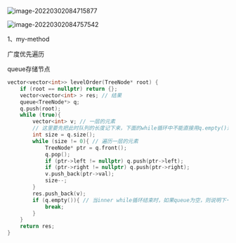 ![image-20220302084715877](C:\Users\lenovo\AppData\Roaming\Typora\typora-user-images\image-20220302084715877.png)

![image-20220302084757542](C:\Users\lenovo\AppData\Roaming\Typora\typora-user-images\image-20220302084757542.png)



1、my-method

广度优先遍历

queue存储节点

```cpp
vector<vector<int>> levelOrder(TreeNode* root) {
    if (root == nullptr) return {};
    vector<vector<int> > res; // 结果
    queue<TreeNode*> q;
    q.push(root);
    while (true){
        vector<int> v; // 一层的元素
        // 这里要先把此时队列的长度记下来，下面的while循环中不能直接用q.empty()来判断, 因为循环里会push元素，长度在变化
        int size = q.size();
        while (size != 0){ // 遍历一层的元素
            TreeNode* ptr = q.front();
            q.pop();
            if (ptr->left != nullptr) q.push(ptr->left);
            if (ptr->right != nullptr) q.push(ptr->right);
            v.push_back(ptr->val);
            size--;
        }
        res.push_back(v);
        if (q.empty()){ // 当inner while循环结束时，如果queue为空，则说明下一层没有元素，此时可以退出outer while
            break;
        }
    }
    return res;
}
```

